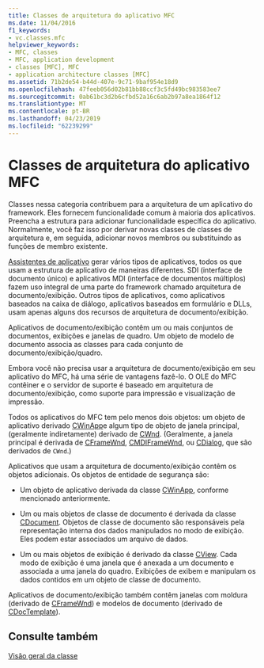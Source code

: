 ```yaml
---
title: Classes de arquitetura do aplicativo MFC
ms.date: 11/04/2016
f1_keywords:
- vc.classes.mfc
helpviewer_keywords:
- MFC, classes
- MFC, application development
- classes [MFC], MFC
- application architecture classes [MFC]
ms.assetid: 71b2de54-b44d-407e-9c71-9baf954e18d9
ms.openlocfilehash: 47feeb056d02b81bb88ccf3c5fd49bc983583ee7
ms.sourcegitcommit: 0ab61bc3d2b6cfbd52a16c6ab2b97a8ea1864f12
ms.translationtype: MT
ms.contentlocale: pt-BR
ms.lasthandoff: 04/23/2019
ms.locfileid: "62239299"
---
```

# <a name="mfc-application-architecture-classes"></a>Classes de arquitetura do aplicativo MFC

Classes nessa categoria contribuem para a arquitetura de um aplicativo do framework. Eles fornecem funcionalidade comum à maioria dos aplicativos. Preencha a estrutura para adicionar funcionalidade específica do aplicativo. Normalmente, você faz isso por derivar novas classes de classes de arquitetura e, em seguida, adicionar novos membros ou substituindo as funções de membro existente.

[Assistentes de aplicativo](../mfc/reference/mfc-application-wizard.md) gerar vários tipos de aplicativos, todos os que usam a estrutura de aplicativo de maneiras diferentes. SDI (interface de documento único) e aplicativos MDI (interface de documentos múltiplos) fazem uso integral de uma parte do framework chamado arquitetura de documento/exibição. Outros tipos de aplicativos, como aplicativos baseados na caixa de diálogo, aplicativos baseados em formulário e DLLs, usam apenas alguns dos recursos de arquitetura de documento/exibição.

Aplicativos de documento/exibição contêm um ou mais conjuntos de documentos, exibições e janelas de quadro. Um objeto de modelo de documento associa as classes para cada conjunto de documento/exibição/quadro.

Embora você não precisa usar a arquitetura de documento/exibição em seu aplicativo do MFC, há uma série de vantagens fazê-lo. O OLE do MFC contêiner e o servidor de suporte é baseado em arquitetura de documento/exibição, como suporte para impressão e visualização de impressão.

Todos os aplicativos do MFC tem pelo menos dois objetos: um objeto de aplicativo derivado [CWinApp](../mfc/reference/cwinapp-class.md)e algum tipo de objeto de janela principal, (geralmente indiretamente) derivado de [CWnd](../mfc/reference/cwnd-class.md). (Geralmente, a janela principal é derivada de [CFrameWnd](../mfc/reference/cframewnd-class.md), [CMDIFrameWnd](../mfc/reference/cmdiframewnd-class.md), ou [CDialog](../mfc/reference/cdialog-class.md), que são derivados de `CWnd`.)

Aplicativos que usam a arquitetura de documento/exibição contêm os objetos adicionais. Os objetos de entidade de segurança são:

- Um objeto de aplicativo derivada da classe [CWinApp](../mfc/reference/cwinapp-class.md), conforme mencionado anteriormente.

- Um ou mais objetos de classe de documento é derivada da classe [CDocument](../mfc/reference/cdocument-class.md). Objetos de classe de documento são responsáveis pela representação interna dos dados manipulados no modo de exibição. Eles podem estar associados um arquivo de dados.

- Um ou mais objetos de exibição é derivado da classe [CView](../mfc/reference/cview-class.md). Cada modo de exibição é uma janela que é anexada a um documento e associada a uma janela do quadro. Exibições de exibem e manipulam os dados contidos em um objeto de classe de documento.

Aplicativos de documento/exibição também contêm janelas com moldura (derivado de [CFrameWnd](../mfc/reference/cframewnd-class.md)) e modelos de documento (derivado de [CDocTemplate](../mfc/reference/cdoctemplate-class.md)).

## <a name="see-also"></a>Consulte também

[Visão geral da classe](../mfc/class-library-overview.md)
